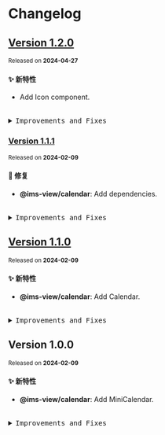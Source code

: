 # Changelog

## [Version&nbsp;1.2.0](https://github.com/eternallycyf/components/compare/@ims-view/calendar@1.1.1...@ims-view/calendar@1.2.0)

<sup>Released on **2024-04-27**</sup>

#### ✨ 新特性

- Add Icon component.

<br/>

<details>
<summary><kbd>Improvements and Fixes</kbd></summary>

#### What's improved

- Add Icon component ([33e4af2](https://github.com/eternallycyf/components/commit/33e4af2))

</details>

### [Version&nbsp;1.1.1](https://github.com/eternallycyf/components/compare/@ims-view/calendar@1.1.0...@ims-view/calendar@1.1.1)

<sup>Released on **2024-02-09**</sup>

#### 🐛 修复

- **@ims-view/calendar**: Add dependencies.

<br/>

<details>
<summary><kbd>Improvements and Fixes</kbd></summary>

#### What's fixed

- **@ims-view/calendar**: Add dependencies ([f8baa4c](https://github.com/eternallycyf/components/commit/f8baa4c))

</details>

## [Version&nbsp;1.1.0](https://github.com/eternallycyf/components/compare/@ims-view/calendar@1.0.0...@ims-view/calendar@1.1.0)

<sup>Released on **2024-02-09**</sup>

#### ✨ 新特性

- **@ims-view/calendar**: Add Calendar.

<br/>

<details>
<summary><kbd>Improvements and Fixes</kbd></summary>

#### What's improved

- **@ims-view/calendar**: Add Calendar ([14fff6d](https://github.com/eternallycyf/components/commit/14fff6d))

</details>

## Version&nbsp;1.0.0

<sup>Released on **2024-02-09**</sup>

#### ✨ 新特性

- **@ims-view/calendar**: Add MiniCalendar.

<br/>

<details>
<summary><kbd>Improvements and Fixes</kbd></summary>

#### What's improved

- **@ims-view/calendar**: Add MiniCalendar ([6be604f](https://github.com/eternallycyf/components/commit/6be604f))

</details>
